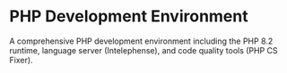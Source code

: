 # PHP Development Environment

A comprehensive PHP development environment including the PHP 8.2 runtime, language server (Intelephense), and code quality tools (PHP CS Fixer).
